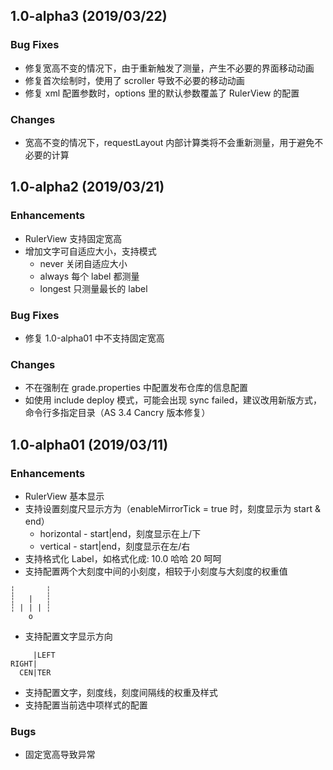 ## 1.0-alpha3 (2019/03/22)

### Bug Fixes
- 修复宽高不变的情况下，由于重新触发了测量，产生不必要的界面移动动画
- 修复首次绘制时，使用了 scroller 导致不必要的移动动画
- 修复 xml 配置参数时，options 里的默认参数覆盖了 RulerView 的配置 

### Changes
- 宽高不变的情况下，requestLayout 内部计算类将不会重新测量，用于避免不必要的计算


## 1.0-alpha2 (2019/03/21)
### Enhancements
- RulerView 支持固定宽高
- 增加文字可自适应大小，支持模式
  - never 关闭自适应大小
  - always 每个 label 都测量
  - longest 只测量最长的 label

### Bug Fixes
- 修复 1.0-alpha01 中不支持固定宽高
### Changes
- 不在强制在 grade.properties 中配置发布仓库的信息配置
- 如使用 include deploy 模式，可能会出现 sync failed，建议改用新版方式，命令行多指定目录（AS 3.4 Cancry 版本修复）


## 1.0-alpha01 (2019/03/11)
### Enhancements
- RulerView 基本显示
- 支持设置刻度尺显示方为（enableMirrorTick = true 时，刻度显示为 start & end）
  - horizontal - start|end，刻度显示在上/下
  - vertical  - start|end，刻度显示在左/右
- 支持格式化 Label，如格式化成: 10.0  哈哈  20  呵呵
- 支持配置两个大刻度中间的小刻度，相较于小刻度与大刻度的权重值
``` 
┆       ┆
┆   |   ┆
┆ | | | ┆
    o   
```
- 支持配置文字显示方向
```
     |LEFT  
RIGHT|       
  CEN|TER                  
```
- 支持配置文字，刻度线，刻度间隔线的权重及样式
- 支持配置当前选中项样式的配置

### Bugs
- 固定宽高导致异常
